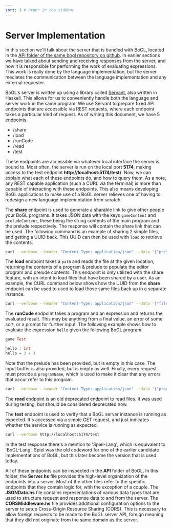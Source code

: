 ```yaml
---
sort: 3 # Order in the sidebar
---
```


# Server Implementation

In this section we'll talk about the server that is bundled with BoGL, located in the [API folder of the same bogl repository on github](https://github.com/The-Code-In-Sheep-s-Clothing/bogl/tree/master/src/API). In earlier sections we have talked about sending and receiving responses from the server, and how it is responsible for performing the work of evaluating expressions. This work is really done by the language implementation, but the server mediates the communication between the language implementation and any external requester.

BoGL's server is written up using a library called [Servant](https://haskell-servant.readthedocs.io/), also written in Haskell. This allows for us to conveniently handle both the language and server work in the same program. We use Servant to prepare fixed API endpoints that are accessible via REST requests, where each endpoint takes a particular kind of request. As of writing this document, we have 5 endpoints.

- /share
- /load
- /runCode
- /read
- /test

These endpoints are accessible via whatever local interface the server is bound to. Most often, the server is run on the local port **5174**, making access to the test endpoint **http://localhost:5174/test/**. Now, we can explain what each of these endpoints do, and how to query them. As a note, any REST capable application (such a CURL via the terminal) is more than capable of interacting with these endpoints. This also means developing BoGL applications to make use of a BoGL server relieves one of having to redesign a new language implementation from scratch.

The **share** endpoint is used to generate a sharable link to give other people your BoGL programs. It takes JSON data with the keys `gameContent` and `preludeContent`, these being the string contents of the main program and the prelude respectively. The response will contain the share link that can be used. The following command is an example of sharing 2 simple files, and getting a UUID back. This UUID can then be used with `load` to retrieve the contents.

```bash
curl --verbose --header "Content-Type: application/json" --data '{"preludeContent":"prelude content","gameContent":"game file content"}' http://localhost:5174/share
```

The **load** endpoint takes a `path` and reads the file at the given location, returning the contents of a program & prelude to populate the editor program and prelude contents. This endpoint is only utilized with the share feature, with an intent to load files that have been shared by a user. As an example, the CURL command below shows how the UUID from the **share** endpoint can be used to used to load those same files back up in a separate instance.

```bash
curl --verbose --header "Content-Type: application/json" --data '{"fileName":"UUID_For_Game_and_Prelude"}' http://localhost:5174/load
```

The **runCode** endpoint takes a program and an expression and returns the evaluated result. This may be anything from a final value, an error of some sort, or a prompt for further input. The following example shows how to evaluate the expression `hello` given the following BoGL program.

```haskell
game Test

hello : Int
hello = 3 + 3
```

Note that the prelude has been provided, but is empty in this case. The input buffer is also provided, but is empty as well. Finally, every request must provide a `programName`, which is used to make it clear that any errors that occur refer to this  program.

```bash
curl --verbose --header "Content-Type: application/json" --data '{"programName":"Example","file":"game Test\nhello : Int\nhello = 3 + 3","prelude":"","input":"hello","buffer":[]}' http://localhost:5174/runCode
```

The **read** endpoint is an old deprecated endpoint to read files. It was used during testing, but should be considered deprecated now.

The **test** endpoint is used to verify that a BoGL server instance is running as expected. It's accessed via a simple GET request, and just indicates whether the service is running as expected.

```bash
curl --verbose http://localhost:5174/test
```

In the test response there's a mention to 'Spiel-Lang', which is equivalent to 'BoGL-Lang'. Spiel was the old codeword for one of the earlier candidate implementations of BoGL, but this later become the version that is used today.

All of these endpoints can be inspected in the **API** folder of BoGL. In this folder, the **Server.hs** file provides the high-level organization of the endpoints into a server. Most of the other files refer to the specific endpoints that they contain logic for, with the exception of a couple. The **JSONData.hs** file contains representations of various data types that are used to structure request and response data to and from the server. The **CORSMiddleware.hs** file provides additional configuration options to the server to setup Cross-Origin Resource Sharing (CORS). This is necessary to allow foreign requests to be made to the BoGL server API, foreign meaning that they did not originate from the same domain as the server.
